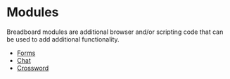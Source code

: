 # Modules
Breadboard modules are additional browser and/or scripting code that can be used
to add additional functionality.

- [Forms](./form.md)
- [Chat](./chat.md)
- [Crossword](./crossword.md)